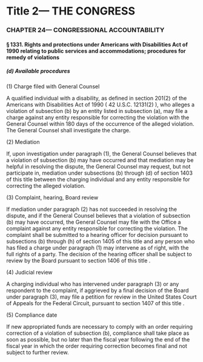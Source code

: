 
# Title 2— THE CONGRESS
### CHAPTER 24— CONGRESSIONAL ACCOUNTABILITY
#### § 1331. Rights and protections under Americans with Disabilities Act of 1990 relating to public services and accommodations; procedures for remedy of violations
##### (d) Available procedures

(1) Charge filed with General Counsel

A qualified individual with a disability, as defined in section 201(2) of the Americans with Disabilities Act of 1990 ( 42 U.S.C. 12131(2) ), who alleges a violation of subsection (b) by an entity listed in subsection (a), may file a charge against any entity responsible for correcting the violation with the General Counsel within 180 days of the occurrence of the alleged violation. The General Counsel shall investigate the charge.

(2) Mediation

If, upon investigation under paragraph (1), the General Counsel believes that a violation of subsection (b) may have occurred and that mediation may be helpful in resolving the dispute, the General Counsel may request, but not participate in, mediation under subsections (b) through (d) of section 1403 of this title between the charging individual and any entity responsible for correcting the alleged violation.

(3) Complaint, hearing, Board review

If mediation under paragraph (2) has not succeeded in resolving the dispute, and if the General Counsel believes that a violation of subsection (b) may have occurred, the General Counsel may file with the Office a complaint against any entity responsible for correcting the violation. The complaint shall be submitted to a hearing officer for decision pursuant to subsections (b) through (h) of section 1405 of this title and any person who has filed a charge under paragraph (1) may intervene as of right, with the full rights of a party. The decision of the hearing officer shall be subject to review by the Board pursuant to section 1406 of this title .

(4) Judicial review

A charging individual who has intervened under paragraph (3) or any respondent to the complaint, if aggrieved by a final decision of the Board under paragraph (3), may file a petition for review in the United States Court of Appeals for the Federal Circuit, pursuant to section 1407 of this title .

(5) Compliance date

If new appropriated funds are necessary to comply with an order requiring correction of a violation of subsection (b), compliance shall take place as soon as possible, but no later than the fiscal year following the end of the fiscal year in which the order requiring correction becomes final and not subject to further review.
